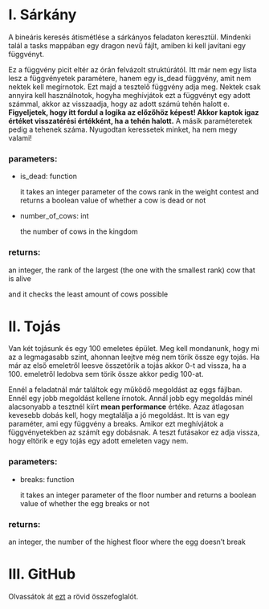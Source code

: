 # I. Sárkány 

A bineáris keresés átismétlése a sárkányos feladaton keresztül. Mindenki talál a tasks mappában egy dragon
nevű fájlt, amiben ki kell javítani egy függvényt.

Ez a függvény picit eltér az órán felvázolt struktúrától. Itt már nem egy lista lesz a függvényetek paramétere, hanem egy is_dead függvény, amit nem nektek kell megírnotok. Ezt majd a tesztelő függvény adja meg. Nektek csak annyira kell használnotok, hogyha meghívjátok ezt a függvényt egy adott számmal, akkor az visszaadja, hogy az adott számú tehén halott e. **Figyeljetek, hogy itt fordul a logika az előzőhöz képest! Akkor kaptok igaz értéket visszatérési értékként, ha a tehén halott.** A másik paraméteretek pedig a tehenek száma. Nyugodtan keressetek minket, ha nem megy valami!

### parameters:

- is_dead: function

    it takes an integer parameter of the cows rank in the weight contest and returns a boolean value of whether a cow is dead or not

- number_of_cows: int

    the number of cows in the kingdom

### returns:

an integer, the rank of the largest (the one with the smallest rank) cow that is alive

and it checks the least amount of cows possible


# II. Tojás

Van két tojásunk és egy 100 emeletes épület. Meg kell mondanunk, hogy mi az a legmagasabb szint, ahonnan leejtve még nem törik össze egy tojás. Ha már az első emeletről leesve összetörik a tojás akkor 0-t ad vissza, ha a 100. emeletről ledobva sem törik össze akkor pedig 100-at. 

Ennél a feladatnál már találtok egy működő megoldást az eggs fájlban. Ennél egy jobb megoldást kellene írnotok. Annál jobb egy megoldás minél alacsonyabb a tesztnél kiírt **mean performance** értéke. Azaz átlagosan kevesebb dobás kell, hogy megtalálja a jó megoldást. Itt is van egy paraméter, ami egy függvény a breaks. Amikor ezt meghívjátok a függvényetekben az számít egy dobásnak. A teszt futásakor ez adja vissza, hogy eltörik e egy tojás egy adott emeleten vagy nem.

### parameters:

- breaks: function

    it takes an integer parameter of the floor number and returns a boolean value of whether the egg breaks or not

###  returns:

an integer, the number of the highest floor where the egg doesn’t break

# III. GitHub

Olvassátok át [ezt](./GitHub_summary.md) a rövid összefoglalót.

